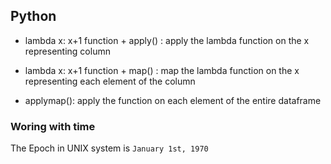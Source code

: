 Python
---

* lambda x: x+1 function + apply() : apply the lambda function on the x representing column

* lambda x: x+1 function + map() : map the lambda function on the x representing each element of the column

* applymap(): apply the function on each element of the entire dataframe

### Woring with time

The Epoch in UNIX system is `January 1st, 1970`
